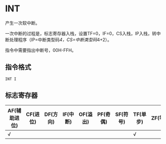 # INT
产生一次软中断。

一次中断的过程是，标志寄存器入栈，设置TF=0，IF=0，CS入栈，IP入栈，转中断处理程序（IP=中断类型码*4，CS=中断类型码*4+2）。

指令中需要指出中断号，00H-FFH。

## 指令格式
```
INT I
```

## 标志寄存器
| AF(辅助进位) | CF(进位) | DF(方向) | IF(中断) | OF(溢出) | PF(奇偶) | SF(符号) | TF(单步) | ZF(零) |
|---|---|---|---|---|---|---|---|---|
| √ |  |  |  |  |  |  | √ |  |